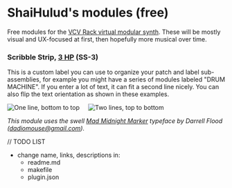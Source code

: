 # ShaiHulud's modules (free)

Free modules for the [VCV Rack virtual modular synth](https://vcvrack.com/). These will be mostly visual and UX-focused at first, then hopefully more musical over time.

### Scribble Strip, [3 HP](http://www.doepfer.de/a100_man/a100m_e.htm) (SS-3)
This is a custom label you can use to organize your patch and label sub-assemblies, for example you might have a series of modules labeled "DRUM MACHINE". If you enter a lot of text, it can fit a second line nicely. You can also flip the text orientation as shown in these examples.

![One line, bottom to top](doc/ss3-demo-one-line.png?raw=true "Title")
&nbsp; &nbsp;
![Two lines, top to bottom](doc/ss3-demo-two-lines.png?raw=true "Title")

_This module uses the swell [Mad Midnight Marker](res/mad-midnight-marker-font) typeface by Darrell Flood (dadiomouse@gmail.com)._

// 
TODO LIST
- change name, links, descriptions in:
  - readme.md
  - makefile
  - plugin.json

